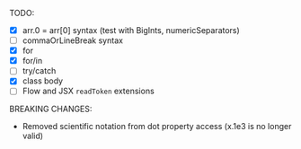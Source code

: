 TODO:
  - [x] arr.0 = arr[0] syntax (test with BigInts, numericSeparators)
  - [ ] commaOrLineBreak syntax
  - [x] for
  - [x] for/in
  - [ ] try/catch
  - [x] class body
  - [ ] Flow and JSX `readToken` extensions

BREAKING CHANGES:
  - Removed scientific notation from dot property access (x.1e3 is no longer valid)
